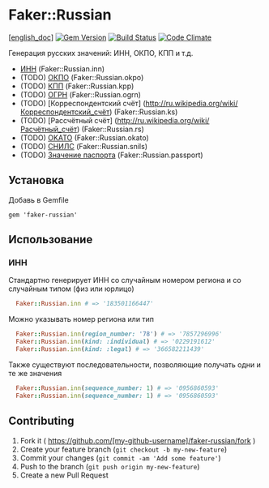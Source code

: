 # Faker::Russian

[[english_doc](doc/english_readme.md)]
[![Gem Version](https://badge.fury.io/rb/faker-russian.svg)](http://badge.fury.io/rb/faker-russian)
[![Build Status](https://travis-ci.org/asiniy/faker-russian.svg?branch=master)](https://travis-ci.org/asiniy/faker-russian)
[![Code Climate](https://codeclimate.com/github/asiniy/faker-russian.png)](https://codeclimate.com/github/asiniy/faker-russian)

Генерация русских значений: ИНН, ОКПО, КПП и т.д.

* [ИНН](http://ru.wikipedia.org/wiki/Идентификационный_номер_налогоплательщика) (Faker::Russian.inn)
* (TODO) [ОКПО](http://ru.wikipedia.org/wiki/Общероссийский_классификатор_предприятий_и_организаций) (Faker::Russian.okpo)
* (TODO) [КПП](http://ru.wikipedia.org/wiki/Код_причины_постановки_на_учёт) (Faker::Russian.kpp)
* (TODO) [ОГРН](http://ru.wikipedia.org/wiki/Основной_государственный_регистрационный_номер) (Faker::Russian.ogrn)
* (TODO) [Корреспондентский счёт] (http://ru.wikipedia.org/wiki/Корреспондентский_счёт) (Faker::Russian.ks)
* (TODO) [Рассчётный счёт] (http://ru.wikipedia.org/wiki/Расчётный_счёт) (Faker::Russian.rs)
* (TODO) [OKATO](http://ru.wikipedia.org/wiki/Общероссийский_классификатор_объектов_административно-территориального_деления) (Faker::Russian.okato)
* (TODO) [СНИЛС](http://ru.wikipedia.org/wiki/Страховой_номер_индивидуального_лицевого_счёта) (Faker::Russian.snils)
* (TODO) [Значение паспорта](http://ru.wikipedia.org/wiki/Паспорт_гражданина_Российской_Федерации) (Faker::Russian.passport)

## Установка

Добавь в Gemfile

    gem 'faker-russian'

## Использование

### ИНН

Стандартно генерирует ИНН со случайным номером региона и со случайным типом (физ или юрлицо)

``` ruby
  Faker::Russian.inn # => '183501166447'
```

Можно указывать номер региона или тип

``` ruby
  Faker::Russian.inn(region_number: '78') # => '7857296996'
  Faker::Russian.inn(kind: :individual) # => '0229191612'
  Faker::Russian.inn(kind: :legal) # => '366582211439'
```

Также существуют последовательности, позволяющие получать одни и те же значения

``` ruby
  Faker::Russian.inn(sequence_number: 1) # => '0956860593'
  Faker::Russian.inn(sequence_number: 1) # => '0956860593'
```

## Contributing

1. Fork it ( https://github.com/[my-github-username]/faker-russian/fork )
2. Create your feature branch (`git checkout -b my-new-feature`)
3. Commit your changes (`git commit -am 'Add some feature'`)
4. Push to the branch (`git push origin my-new-feature`)
5. Create a new Pull Request
